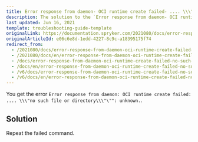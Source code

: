 ```yaml
---
title: Error response from daemon- OCI runtime create failed- .... \\\"no such file or directory\\\"\""- unknown
description: The solution to the `Error response from daemon- OCI runtime create failed- .... \\\"no such file or directory\\\"\""- unknown.` error
last_updated: Jun 16, 2021
template: troubleshooting-guide-template
originalLink: https://documentation.spryker.com/2021080/docs/error-response-from-daemon-oci-runtime-create-failed-no-such-file-or-directory-unknown
originalArticleId: e06c6e8d-1edd-4227-8c9c-a18395175f74
redirect_from:
  - /2021080/docs/error-response-from-daemon-oci-runtime-create-failed-no-such-file-or-directory-unknown
  - /2021080/docs/en/error-response-from-daemon-oci-runtime-create-failed-no-such-file-or-directory-unknown
  - /docs/error-response-from-daemon-oci-runtime-create-failed-no-such-file-or-directory-unknown
  - /docs/en/error-response-from-daemon-oci-runtime-create-failed-no-such-file-or-directory-unknown
  - /v6/docs/error-response-from-daemon-oci-runtime-create-failed-no-such-file-or-directory-unknown
  - /v6/docs/en/error-response-from-daemon-oci-runtime-create-failed-no-such-file-or-directory-unknown
---
```


You get the error `Error response from daemon: OCI runtime create failed: .... \\\"no such file or directory\\\"\"": unknown.`.

## Solution

Repeat the failed command.
